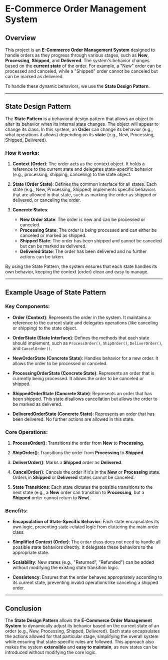 # E-Commerce Order Management System

## Overview

This project is an **E-Commerce Order Management System** designed to handle orders as they progress through various stages, such as **New**, **Processing**, **Shipped**, and **Delivered**. The system's behavior changes based on the **current state** of the order. For example, a "New" order can be processed and canceled, while a "Shipped" order cannot be canceled but can be marked as delivered.

To handle these dynamic behaviors, we use the **State Design Pattern**.

---

## State Design Pattern

The **State Pattern** is a behavioral design pattern that allows an object to alter its behavior when its internal state changes. The object will appear to change its class. In this system, an **Order** can change its behavior (e.g., what operations it allows) depending on its **state** (e.g., New, Processing, Shipped, Delivered).

### How it works:

1. **Context (Order)**: The order acts as the context object. It holds a reference to the current state and delegates state-specific behavior (e.g., processing, shipping, canceling) to the state object.

2. **State (Order State)**: Defines the common interface for all states. Each state (e.g., New, Processing, Shipped) implements specific behaviors that are allowed in that state, such as marking the order as shipped or delivered, or canceling the order.

3. **Concrete States**:
   - **New Order State**: The order is new and can be processed or canceled.
   - **Processing State**: The order is being processed and can either be canceled or marked as shipped.
   - **Shipped State**: The order has been shipped and cannot be canceled but can be marked as delivered.
   - **Delivered State**: The order has been delivered and no further actions can be taken.

By using the State Pattern, the system ensures that each state handles its own behavior, keeping the context (order) clean and easy to manage.

---

## Example Usage of State Pattern

### Key Components:
- **Order (Context)**: Represents the order in the system. It maintains a reference to the current state and delegates operations (like canceling or shipping) to the state object.
  
- **OrderState (State Interface)**: Defines the methods that each state should implement, such as `ProcessOrder()`, `ShipOrder()`, `DeliverOrder()`, and `CancelOrder()`.

- **NewOrderState (Concrete State)**: Handles behavior for a new order. It allows the order to be processed or canceled.

- **ProcessingOrderState (Concrete State)**: Represents an order that is currently being processed. It allows the order to be canceled or shipped.

- **ShippedOrderState (Concrete State)**: Represents an order that has been shipped. This state disallows cancellation but allows the order to be marked as delivered.

- **DeliveredOrderState (Concrete State)**: Represents an order that has been delivered. No further actions are allowed in this state.

### Core Operations:
1. **ProcessOrder()**: Transitions the order from **New** to **Processing**.
   
2. **ShipOrder()**: Transitions the order from **Processing** to **Shipped**.

3. **DeliverOrder()**: Marks a **Shipped** order as **Delivered**.

4. **CancelOrder()**: Cancels the order if it's in the **New** or **Processing** state. Orders in **Shipped** or **Delivered** states cannot be canceled.

5. **State Transitions**: Each state dictates the possible transitions to the next state (e.g., a **New** order can transition to **Processing**, but a **Shipped** order cannot return to **New**).

### Benefits:
- **Encapsulation of State-Specific Behavior**: Each state encapsulates its own logic, preventing state-related logic from cluttering the main order class.
  
- **Simplified Context (Order)**: The `Order` class does not need to handle all possible state behaviors directly. It delegates these behaviors to the appropriate state.

- **Scalability**: New states (e.g., "Returned", "Refunded") can be added without modifying the existing state transition logic.

- **Consistency**: Ensures that the order behaves appropriately according to its current state, preventing invalid operations like canceling a shipped order.

---

## Conclusion

The **State Design Pattern** allows the **E-Commerce Order Management System** to dynamically adjust its behavior based on the current state of an order (e.g., New, Processing, Shipped, Delivered). Each state encapsulates the actions allowed for that particular stage, simplifying the overall system while ensuring that state-specific rules are followed. This approach also makes the system **extensible** and **easy to maintain**, as new states can be introduced without modifying the core logic.
